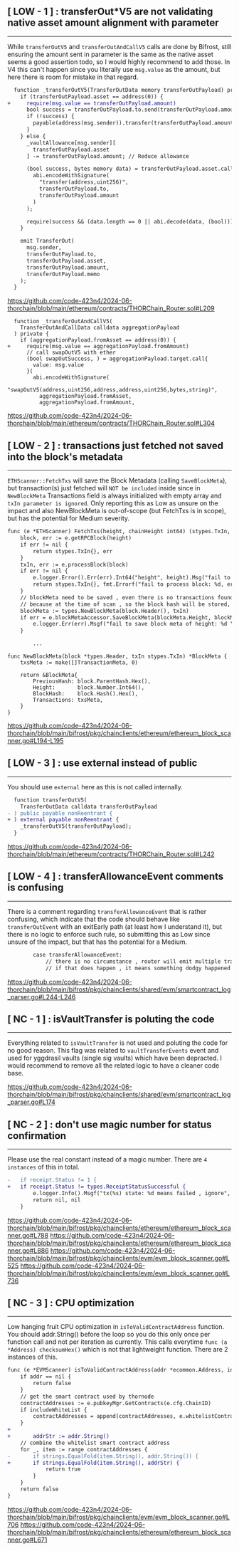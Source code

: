 ## [ LOW - 1 ] : transferOut*V5 are not validating native asset amount alignment with parameter 
-----
While `transferOutV5` and `transferOutAndCallV5` calls are done by Bifrost, still ensuring the amount sent in parameter is the same as the native asset seems a good assertion todo, so I would highly recommend to add those. In V4 this can't happen since you literally use `msg.value` as the amount, but here there is room for mistake in that regard.
```diff
  function _transferOutV5(TransferOutData memory transferOutPayload) private {
    if (transferOutPayload.asset == address(0)) {
+     require(msg.value == transferOutPayload.amount)
      bool success = transferOutPayload.to.send(transferOutPayload.amount); // Send ETH.
      if (!success) {
        payable(address(msg.sender)).transfer(transferOutPayload.amount); // For failure, bounce back to vault & continue.
      }
    } else {
      _vaultAllowance[msg.sender][
        transferOutPayload.asset
      ] -= transferOutPayload.amount; // Reduce allowance

      (bool success, bytes memory data) = transferOutPayload.asset.call(
        abi.encodeWithSignature(
          "transfer(address,uint256)",
          transferOutPayload.to,
          transferOutPayload.amount
        )
      );

      require(success && (data.length == 0 || abi.decode(data, (bool))));
    }

    emit TransferOut(
      msg.sender,
      transferOutPayload.to,
      transferOutPayload.asset,
      transferOutPayload.amount,
      transferOutPayload.memo
    );
  }
```  
https://github.com/code-423n4/2024-06-thorchain/blob/main/ethereum/contracts/THORChain_Router.sol#L209

```
  function _transferOutAndCallV5(
    TransferOutAndCallData calldata aggregationPayload
  ) private {
    if (aggregationPayload.fromAsset == address(0)) {
+     require(msg.value == aggregationPayload.fromAmount)	
      // call swapOutV5 with ether
      (bool swapOutSuccess, ) = aggregationPayload.target.call{
        value: msg.value
      }(
        abi.encodeWithSignature(
          "swapOutV5(address,uint256,address,address,uint256,bytes,string)",
          aggregationPayload.fromAsset,
          aggregationPayload.fromAmount,
```
https://github.com/code-423n4/2024-06-thorchain/blob/main/ethereum/contracts/THORChain_Router.sol#L304


## [ LOW - 2 ] : transactions just fetched not saved into the block's metadata
-----
`ETHScanner::FetchTxs` will save the Block Metadata (calling `SaveBlockMeta`), but transaction(s) just fetched will `NOT be included` inside since in `NewBlockMeta` Transactions field is always initialized with empty array and `txIn parameter is ignored`. Only reporting this as Low as unsure on the impact and also NewBlockMeta is out-of-scope (but FetchTxs is in scope), but has the potential for Medium severity.
```diff
func (e *ETHScanner) FetchTxs(height, chainHeight int64) (stypes.TxIn, error) {
	block, err := e.getRPCBlock(height)
	if err != nil {
		return stypes.TxIn{}, err
	}
	txIn, err := e.processBlock(block)
	if err != nil {
		e.logger.Error().Err(err).Int64("height", height).Msg("fail to search tx in block")
		return stypes.TxIn{}, fmt.Errorf("fail to process block: %d, err:%w", height, err)
	}
	// blockMeta need to be saved , even there is no transactions found on this block at the time of scan
	// because at the time of scan , so the block hash will be stored, and it can be used to detect re-org
	blockMeta := types.NewBlockMeta(block.Header(), txIn)
	if err = e.blockMetaAccessor.SaveBlockMeta(blockMeta.Height, blockMeta); err != nil {
		e.logger.Err(err).Msgf("fail to save block meta of height: %d ", blockMeta.Height)
	}

        ...
```
 
```
func NewBlockMeta(block *types.Header, txIn stypes.TxIn) *BlockMeta {
	txsMeta := make([]TransactionMeta, 0)

	return &BlockMeta{
		PreviousHash: block.ParentHash.Hex(),
		Height:       block.Number.Int64(),
		BlockHash:    block.Hash().Hex(),
		Transactions: txsMeta,
	}
}
```
https://github.com/code-423n4/2024-06-thorchain/blob/main/bifrost/pkg/chainclients/ethereum/ethereum_block_scanner.go#L194-L195


## [ LOW - 3 ] : use external instead of public
-----
You should use `external` here as this is not called internally.
```diff
  function transferOutV5(
    TransferOutData calldata transferOutPayload
- ) public payable nonReentrant {
+ ) external payable nonReentrant {
    _transferOutV5(transferOutPayload);
  }
```
https://github.com/code-423n4/2024-06-thorchain/blob/main/ethereum/contracts/THORChain_Router.sol#L242


## [ LOW - 4 ] : transferAllowanceEvent comments is confusing
-----
There is a comment regarding `transferAllowanceEvent` that is rather confusing, which indicate that the code should behave like `transferOutEvent` with an exitEarly path (at least how I understand it), but there is no logic to enforce such rule, so submitting this as Low since unsure of the impact, but that has the potential for a Medium.

```diff
		case transferAllowanceEvent:
			// there is no circumstance , router will emit multiple transferAllowance event
			// if that does happen , it means something dodgy happened
```
https://github.com/code-423n4/2024-06-thorchain/blob/main/bifrost/pkg/chainclients/shared/evm/smartcontract_log_parser.go#L244-L246


## [ NC - 1 ] : isVaultTransfer is poluting the code
-----
Everything related to `isVaultTransfer` is not used and poluting the code for no good reason. This flag was related to `vaultTransferEvents` event and used for yggdrasil vaults (single sig vaults) which have been depracted. I would recommend to remove all the related logic to have a cleaner code base.

https://github.com/code-423n4/2024-06-thorchain/blob/main/bifrost/pkg/chainclients/shared/evm/smartcontract_log_parser.go#L174


## [ NC - 2 ] : don't use magic number for status confirmation
-----
Please use the real constant instead of a magic number. There are `4 instances` of this in total.
```diff
-	if receipt.Status != 1 {
+	if receipt.Status != types.ReceiptStatusSuccessful {
		e.logger.Info().Msgf("tx(%s) state: %d means failed , ignore", tx.Hash().String(), receipt.Status)
		return nil, nil
	}
```	
https://github.com/code-423n4/2024-06-thorchain/blob/main/bifrost/pkg/chainclients/ethereum/ethereum_block_scanner.go#L788
https://github.com/code-423n4/2024-06-thorchain/blob/main/bifrost/pkg/chainclients/ethereum/ethereum_block_scanner.go#L886
https://github.com/code-423n4/2024-06-thorchain/blob/main/bifrost/pkg/chainclients/evm/evm_block_scanner.go#L525
https://github.com/code-423n4/2024-06-thorchain/blob/main/bifrost/pkg/chainclients/evm/evm_block_scanner.go#L736


## [ NC - 3 ] : CPU optimization
-----
Low hanging fruit CPU optimization in `isToValidContractAddress` function. You should addr.String() before the loop so you do this only once per function call and not per iteration as currently. This calls everytime `func (a *Address) checksumHex()` which is not that lightweight function. There are 2 instances of this.

```diff
func (e *EVMScanner) isToValidContractAddress(addr *ecommon.Address, includeWhiteList bool) bool {
	if addr == nil {
		return false
	}
	// get the smart contract used by thornode
	contractAddresses := e.pubkeyMgr.GetContracts(e.cfg.ChainID)
	if includeWhiteList {
		contractAddresses = append(contractAddresses, e.whitelistContracts...)
	}
+
+       addrStr := addr.String()
	// combine the whitelist smart contract address
	for _, item := range contractAddresses {
-		if strings.EqualFold(item.String(), addr.String()) {
+		if strings.EqualFold(item.String(), addrStr) {
			return true
		}
	}
	return false
}
```
https://github.com/code-423n4/2024-06-thorchain/blob/main/bifrost/pkg/chainclients/evm/evm_block_scanner.go#L706
https://github.com/code-423n4/2024-06-thorchain/blob/main/bifrost/pkg/chainclients/ethereum/ethereum_block_scanner.go#L671


